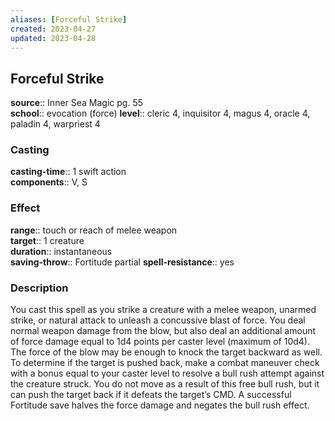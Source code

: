 ```yaml
---
aliases: [Forceful Strike]
created: 2023-04-27
updated: 2023-04-28
---
```


## Forceful Strike

**source**:: Inner Sea Magic pg. 55  
**school**:: evocation (force)
**level**:: cleric 4, inquisitor 4, magus 4, oracle 4, paladin 4, warpriest 4

### Casting

**casting-time**:: 1 swift action  
**components**:: V, S

### Effect

**range**:: touch or reach of melee weapon  
**target**:: 1 creature  
**duration**:: instantaneous  
**saving-throw**:: Fortitude partial
**spell-resistance**:: yes

### Description

You cast this spell as you strike a creature with a melee weapon, unarmed strike, or natural attack to unleash a concussive blast of force. You deal normal weapon damage from the blow, but also deal an additional amount of force damage equal to 1d4 points per caster level (maximum of 10d4). The force of the blow may be enough to knock the target backward as well. To determine if the target is pushed back, make a combat maneuver check with a bonus equal to your caster level to resolve a bull rush attempt against the creature struck. You do not move as a result of this free bull rush, but it can push the target back if it defeats the target’s CMD. A successful Fortitude save halves the force damage and negates the bull rush effect.

